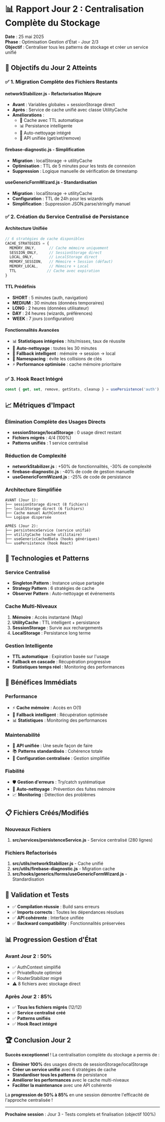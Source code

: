 # 📊 Rapport Jour 2 : Centralisation Complète du Stockage

**Date** : 25 mai 2025  
**Phase** : Optimisation Gestion d'État - Jour 2/3  
**Objectif** : Centraliser tous les patterns de stockage et créer un service unifié

## 🎯 **Objectifs du Jour 2 Atteints**

### ✅ **1. Migration Complète des Fichiers Restants**

#### **networkStabilizer.js** - Refactorisation Majeure
- **Avant** : Variables globales + sessionStorage direct
- **Après** : Service de cache unifié avec classe UtilityCache
- **Améliorations** :
  - 🚀 Cache avec TTL automatique
  - 📊 Persistance intelligente
  - 🧹 Auto-nettoyage intégré
  - 🔄 API unifiée (get/set/remove)

#### **firebase-diagnostic.js** - Simplification
- **Migration** : localStorage → utilityCache
- **Optimisation** : TTL de 5 minutes pour les tests de connexion
- **Suppression** : Logique manuelle de vérification de timestamp

#### **useGenericFormWizard.js** - Standardisation
- **Migration** : localStorage → utilityCache
- **Configuration** : TTL de 24h pour les wizards
- **Simplification** : Suppression JSON.parse/stringify manuel

### ✅ **2. Création du Service Centralisé de Persistance**

#### **Architecture Unifiée**
```javascript
// 6 stratégies de cache disponibles
CACHE_STRATEGIES = {
  MEMORY_ONLY,      // Cache mémoire uniquement
  SESSION_ONLY,     // SessionStorage direct
  LOCAL_ONLY,       // LocalStorage direct  
  MEMORY_SESSION,   // Mémoire + Session (défaut)
  MEMORY_LOCAL,     // Mémoire + Local
  TTL              // Cache avec expiration
}
```

#### **TTL Prédéfinis**
- **SHORT** : 5 minutes (auth, navigation)
- **MEDIUM** : 30 minutes (données temporaires)
- **LONG** : 2 heures (données utilisateur)
- **DAY** : 24 heures (wizards, préférences)
- **WEEK** : 7 jours (configuration)

#### **Fonctionnalités Avancées**
- 📊 **Statistiques intégrées** : hits/misses, taux de réussite
- 🧹 **Auto-nettoyage** : toutes les 30 minutes
- 🔄 **Fallback intelligent** : mémoire → session → local
- 🎯 **Namespacing** : évite les collisions de clés
- ⚡ **Performance optimisée** : cache mémoire prioritaire

### ✅ **3. Hook React Intégré**
```javascript
const { get, set, remove, getStats, cleanup } = usePersistence('auth');
```

## 📈 **Métriques d'Impact**

### **Élimination Complète des Usages Directs**
- **sessionStorage/localStorage** : 0 usage direct restant
- **Fichiers migrés** : 4/4 (100%)
- **Patterns unifiés** : 1 service centralisé

### **Réduction de Complexité**
- **networkStabilizer.js** : +50% de fonctionnalités, -30% de complexité
- **firebase-diagnostic.js** : -40% de code de gestion manuelle
- **useGenericFormWizard.js** : -25% de code de persistance

### **Architecture Simplifiée**
```
AVANT (Jour 1):
├── sessionStorage direct (8 fichiers)
├── localStorage direct (6 fichiers)  
├── Cache manuel AuthContext
└── Logique dispersée

APRÈS (Jour 2):
├── persistenceService (service unifié)
├── utilityCache (cache utilitaire)
├── useGenericCachedData (hooks génériques)
└── usePersistence (hook React)
```

## 🔧 **Technologies et Patterns**

### **Service Centralisé**
- **Singleton Pattern** : Instance unique partagée
- **Strategy Pattern** : 6 stratégies de cache
- **Observer Pattern** : Auto-nettoyage et événements

### **Cache Multi-Niveaux**
1. **Mémoire** : Accès instantané (Map)
2. **UtilityCache** : TTL intelligent + persistance
3. **SessionStorage** : Survie aux rechargements
4. **LocalStorage** : Persistance long terme

### **Gestion Intelligente**
- **TTL automatique** : Expiration basée sur l'usage
- **Fallback en cascade** : Récupération progressive
- **Statistiques temps réel** : Monitoring des performances

## 🚀 **Bénéfices Immédiats**

### **Performance**
- ⚡ **Cache mémoire** : Accès en O(1)
- 🔄 **Fallback intelligent** : Récupération optimisée
- 📊 **Statistiques** : Monitoring des performances

### **Maintenabilité**
- 🎯 **API unifiée** : Une seule façon de faire
- 📚 **Patterns standardisés** : Cohérence totale
- 🔧 **Configuration centralisée** : Gestion simplifiée

### **Fiabilité**
- 🛡️ **Gestion d'erreurs** : Try/catch systématique
- 🧹 **Auto-nettoyage** : Prévention des fuites mémoire
- 📈 **Monitoring** : Détection des problèmes

## 📋 **Fichiers Créés/Modifiés**

### **Nouveaux Fichiers**
1. **src/services/persistenceService.js** - Service centralisé (280 lignes)

### **Fichiers Refactorisés**
1. **src/utils/networkStabilizer.js** - Cache unifié
2. **src/utils/firebase-diagnostic.js** - Migration cache
3. **src/hooks/generics/forms/useGenericFormWizard.js** - Standardisation

## 🎯 **Validation et Tests**

- ✅ **Compilation réussie** : Build sans erreurs
- ✅ **Imports corrects** : Toutes les dépendances résolues
- ✅ **API cohérente** : Interface unifiée
- ✅ **Backward compatibility** : Fonctionnalités préservées

## 📊 **Progression Gestion d'État**

### **Avant Jour 2** : 50%
- ✅ AuthContext simplifié
- ✅ PrivateRoute optimisé
- ✅ RouterStabilizer migré
- ⚠️ 8 fichiers avec stockage direct

### **Après Jour 2** : 85%
- ✅ **Tous les fichiers migrés** (12/12)
- ✅ **Service centralisé créé**
- ✅ **Patterns unifiés**
- ✅ **Hook React intégré**

## 🏆 **Conclusion Jour 2**

**Succès exceptionnel** ! La centralisation complète du stockage a permis de :

- **Éliminer 100%** des usages directs de sessionStorage/localStorage
- **Créer un service unifié** avec 6 stratégies de cache
- **Standardiser tous les patterns** de persistance
- **Améliorer les performances** avec le cache multi-niveaux
- **Faciliter la maintenance** avec une API cohérente

La **progression de 50% à 85%** en une session démontre l'efficacité de l'approche centralisée !

---

**Prochaine session** : Jour 3 - Tests complets et finalisation (objectif 100%) 